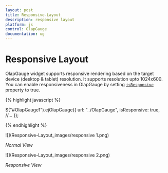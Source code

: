 ```yaml
---
layout: post
title: Responsive-Layout
description: responsive layout
platform: js
control: OlapGauge
documentation: ug
---
```


# Responsive Layout

OlapGauge widget supports responsive rendering based on the target device (desktop & tablet) resolution. It supports resolution upto 1024x600. You can enable responsiveness in OlapGauge by setting [`isResponsive`](/js/api/ejolapgauge#members:isresponsive) property to true.

{% highlight javascript %}

$("#OlapGauge1").ejOlapGauge({
    url: "../OlapGauge",
    isResponsive: true,
    //...
});

{% endhighlight %}

![](Responsive-Layout_images/responsive 1.png)

_Normal View_


![](Responsive-Layout_images/responsive 2.png)

_Responsive View_






